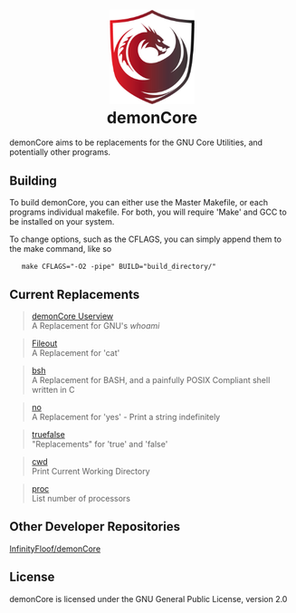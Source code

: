 <h1 align=center> <img src="docs/demonCoreLogo.png" width=150px>
</br>demonCore</h1>

demonCore aims to be replacements for the GNU Core Utilities, and potentially
other programs.

## Building
To build demonCore, you can either use the Master Makefile, or each programs
individual makefile. For both, you will require 'Make' and GCC to be installed
on your system.

To change options, such as the CFLAGS, you can simply append them to the make
command, like so

```
   make CFLAGS="-O2 -pipe" BUILD="build_directory/"
```

## Current Replacements
> [demonCore Userview](core/userview) \
> A Replacement for GNU's *whoami*

> [Fileout](core/fileout) \
> A Replacement for 'cat'

> [bsh](core/bsh) \
> A Replacement for BASH, and a painfully POSIX Compliant shell written in C

> [no](core/no) \
> A Replacement for 'yes' - Print a string indefinitely

> [truefalse](core/truefalse) \
> "Replacements" for 'true' and 'false'

> [cwd](core/cwd) \
> Print Current Working Directory

> [proc](core/proc) \
> List number of processors

## Other Developer Repositories
[InfinityFloof/demonCore](https://github.com/InfinityFloof/demonCore)

## License
demonCore is licensed under the GNU General Public License, version 2.0